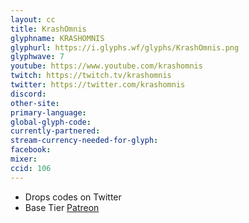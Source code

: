 ```yaml
---
layout: cc
title: KrashOmnis
glyphname: KRASHOMNIS
glyphurl: https://i.glyphs.wf/glyphs/KrashOmnis.png
glyphwave: 7
youtube: https://www.youtube.com/krashomnis
twitch: https://twitch.tv/krashomnis
twitter: https://twitter.com/krashomnis
discord: 
other-site: 
primary-language: 
global-glyph-code: 
currently-partnered: 
stream-currency-needed-for-glyph: 
facebook: 
mixer: 
ccid: 106
---
```

* Drops codes on Twitter
* Base Tier [Patreon](https://www.patreon.com/krashomnis)

